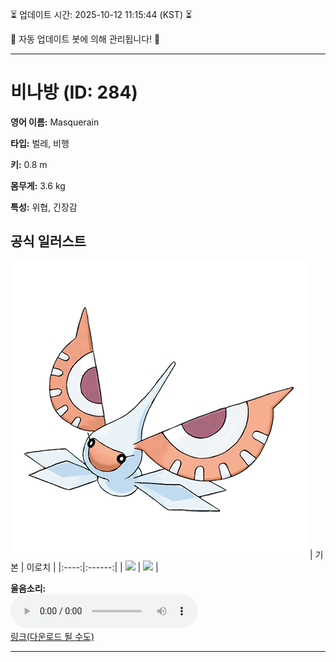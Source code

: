 
⏳ 업데이트 시간: 2025-10-12 11:15:44 (KST) ⏳

🤖 자동 업데이트 봇에 의해 관리됩니다! 🤖

---

# 비나방 (ID: 284)
**영어 이름:** Masquerain

**타입:** 벌레, 비행

**키:** 0.8 m

**몸무게:** 3.6 kg

**특성:** 위협, 긴장감

## 공식 일러스트
![](https://raw.githubusercontent.com/PokeAPI/sprites/master/sprites/pokemon/other/official-artwork/284.png)
| 기본 | 이로치 |
|:----:|:------:|
| <img src="http://play.pokemonshowdown.com/sprites/ani/masquerain.gif" width="200"> | <img src="http://play.pokemonshowdown.com/sprites/ani-shiny/masquerain.gif" width="200"> |

**울음소리:**<br><audio controls src="https://raw.githubusercontent.com/PokeAPI/cries/main/cries/pokemon/latest/284.ogg"></audio><br> [링크(다운로드 될 수도)](https://raw.githubusercontent.com/PokeAPI/cries/main/cries/pokemon/latest/284.ogg)


---
